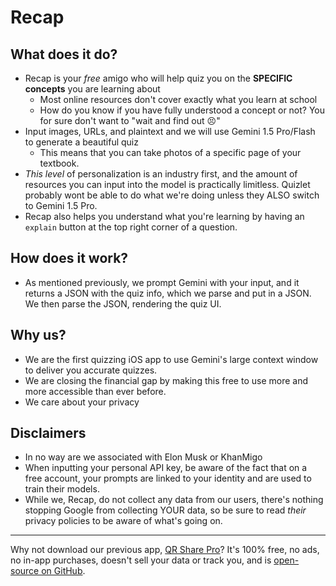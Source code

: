 # Recap





## What does it do?
- Recap is your *free* amigo who will help quiz you on the __SPECIFIC concepts__ you are learning about
    - Most online resources don't cover exactly what you learn at school
    - How do you know if you have fully understood a concept or not? You for sure don't want to "wait and find out 😣"
- Input images, URLs, and plaintext and we will use Gemini 1.5 Pro/Flash to generate a beautiful quiz
    - This means that you can take photos of a specific page of your textbook.
- *This level* of personalization is an industry first, and the amount of resources you can input into the model is practically limitless. Quizlet probably wont be able to do what we're doing unless they ALSO switch to Gemini 1.5 Pro.
- Recap also helps you understand what you're learning by having an `explain` button at the top right corner of a question.

## How does it work?
- As mentioned previously, we prompt Gemini with your input, and it returns a JSON with the quiz info, which we parse and put in a JSON. We then parse the JSON, rendering the quiz UI.

## Why us?
- We are the first quizzing iOS app to use Gemini's large context window to deliver you accurate quizzes.
- We are closing the financial gap by making this free to use more and more accessible than ever before.
- We care about your privacy

## Disclaimers
- In no way are we associated with Elon Musk or KhanMigo
- When inputting your personal API key, be aware of the fact that on a free account, your prompts are linked to your identity and are used to train their models.
- While we, Recap, do not collect any data from our users, there's nothing stopping Google from collecting YOUR data, so be sure to read *their* privacy policies to be aware of what's going on.

---

Why not download our previous app, [QR Share Pro](https://apps.apple.com/us/app/qr-share-pro/id6479589995)? It's 100% free, no ads, no in-app purchases, doesn't sell your data or track you, and is [open-source on GitHub](https://github.com/visual-studio-coder/qr-share-pro).
